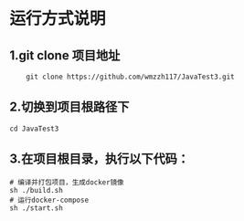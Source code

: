 # 运行方式说明
## 1.git clone 项目地址
```SHELL
    git clone https://github.com/wmzzh117/JavaTest3.git
```
## 2.切换到项目根路径下
```SHELL
cd JavaTest3
```
## 3.在项目根目录，执行以下代码：
```SHELL
# 编译并打包项目，生成docker镜像
sh ./build.sh
# 运行docker-compose
sh ./start.sh
```

